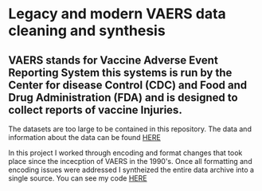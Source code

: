 # Legacy and modern VAERS data cleaning and synthesis
## VAERS stands for Vaccine Adverse Event Reporting System this systems is run by the Center for disease Control (CDC) and Food and Drug Administration (FDA) and is designed to collect reports of vaccine Injuries. 

The datasets are too large to be contained in this repository. The data and information about the data can be found [HERE](https://vaers.hhs.gov/)
  
In this project I worked through encoding and format changes that took place since the incecption of VAERS in the 1990's. Once all formatting and encoding issues were addressed I syntheized the entire data archive into a single source. You can see my code [HERE](https://nbviewer.org/github/ChrisVerg/VAERS-Project/blob/main/VAERS_Data_Cleaning.ipynb)